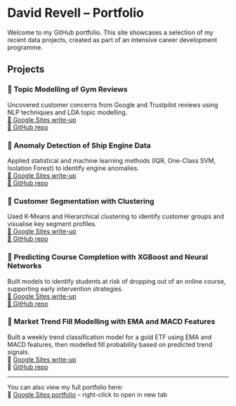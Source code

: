 # David Revell – Portfolio

Welcome to my GitHub portfolio. This site showcases a selection of my recent data projects, created as part of an intensive career development programme.

## Projects

### 📌 Topic Modelling of Gym Reviews
Uncovered customer concerns from Google and Trustpilot reviews using NLP techniques and LDA topic modelling.  
[🔗 Google Sites write-up](https://sites.google.com/view/david-revell-data/projects?authuser=0#h.fjv8k32vs4vm)  
[📁 GitHub repo](https://github.com/david-revell/gym-reviews-topic-modelling)

### 📌 Anomaly Detection of Ship Engine Data
Applied statistical and machine learning methods (IQR, One-Class SVM, Isolation Forest) to identify engine anomalies.  
[🔗 Google Sites write-up](https://sites.google.com/view/david-revell-data/projects?authuser=0#h.efhopf12txlr)  
[📁 GitHub repo](https://github.com/david-revell/ship-engine-anomaly-detection)

### 📌 Customer Segmentation with Clustering
Used K-Means and Hierarchical clustering to identify customer groups and visualise key segment profiles.  
[🔗 Google Sites write-up](https://sites.google.com/view/david-revell-data/projects?authuser=0#h.439uqbs7ufs)  
[📁 GitHub repo](https://github.com/david-revell/customer-segmentation-clustering)

### 📌 Predicting Course Completion with XGBoost and Neural Networks
Built models to identify students at risk of dropping out of an online course, supporting early intervention strategies.  
[🔗 Google Sites write-up](https://sites.google.com/view/david-revell-data/projects?authuser=0#h.tz98wuek2d32)  
[📁 GitHub repo](https://github.com/david-revell/course-completion-prediction)

### 📌 Market Trend Fill Modelling with EMA and MACD Features  
Built a weekly trend classification model for a gold ETF using EMA and MACD features, then modelled fill probability based on predicted trend signals.  
🔗 [Google Sites write-up](<INSERT LINK HERE>)  
🔗 [GitHub repo](https://github.com/david-revell/market-trend-fill-model)

---

You can also view my full portfolio here:  
🔗 [Google Sites portfolio](https://sites.google.com/view/david-revell-data) – right-click to open in new tab
